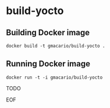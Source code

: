build-yocto
===========

Building Docker image
---------------------

    docker build -t gmacario/build-yocto .

Running Docker image
--------------------

    docker run -t -i gmacario/build-yocto

TODO

EOF
